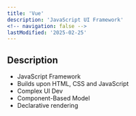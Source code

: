 ```yaml
---
title: 'Vue'
description: 'JavaScript UI Framework'
<!-- navigation: false -->
lastModified: '2025-02-25'
---
```


## Description

- JavaScript Framework
- Builds upon HTML, CSS and JavaScript
- Complex UI Dev
- Component-Based Model
- Declarative rendering
